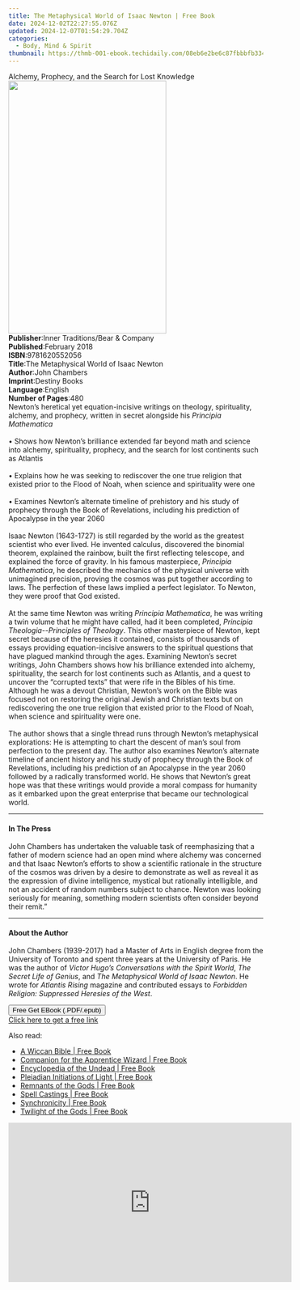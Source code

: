 ```yaml
---
title: The Metaphysical World of Isaac Newton | Free Book
date: 2024-12-02T22:27:55.076Z
updated: 2024-12-07T01:54:29.704Z
categories:
  - Body, Mind & Spirit
thumbnail: https://thmb-001-ebook.techidaily.com/08eb6e2be6c87fbbbfb334998fdad4cb373d4effac7da5b5939b03e0901faba4.jpg
---
```

<main id="book-container">
  <div class="flex flex-col">
    <div class="book-brief flex-1 py-6 px-4 sm:p-6 md:py-10 md:px-8">
      <!-- brief-->
      <div class="book-brief-main">
        Alchemy, Prophecy, and the Search for Lost Knowledge
      </div>
    </div>
    <div
      class="book-meta-info flex-1 grid gap-4 col-start-1 col-end-3 row-start-1 sm:mb-6 sm:grid-cols-4 lg:gap-6 lg:col-start-2 lg:row-end-6 lg:row-span-6 lg:mb-0"
    >
      <div
        class="book-meta-info-left place-content-center mt-4 p-4 text-sm leading-6 col-start-2 col-span-2 dark:text-slate-400"
      >
        <img
          class="w-full h-500 object-cover rounded-lg sm:h-255 sm:col-span-2 lg:col-span-full"
          src="https://img-001-ebook.techidaily.com/3aaf9c768c8bd0c45722dae71255c48d6ead18433fd50b2d6d49dd39067267a7.jpg"
          alt=""
          width="312"
          height="500"
        />
      </div>
      <div
        class="book-meta-info-right mt-2 col-start-1 row-start-2 col-span-3 self-center"
      >
        <!-- meta data  -->
        <div class="flex flex-col px-4 md:px-8">
          <div class="flex-1">
            <strong>Publisher</strong>:<span class="px-2"
              >Inner Traditions/Bear &amp; Company</span
            >
          </div>
          <div class="flex-1">
            <strong>Published</strong>:<span class="px-2">February 2018</span>
          </div>
          <div class="flex-1">
            <strong>ISBN</strong>:<span class="px-2">9781620552056</span>
          </div>
          <div class="flex-1">
            <strong>Title</strong>:<span class="px-2"
              >The Metaphysical World of Isaac Newton</span
            >
          </div>
          <div class="flex-1">
            <strong>Author</strong>:<span class="px-2">John Chambers</span>
          </div>
          <div class="flex-1">
            <strong>Imprint</strong>:<span class="px-2">Destiny Books</span>
          </div>
          <div class="flex-1">
            <strong>Language</strong>:<span class="px-2">English</span>
          </div>
          <div class="flex-1">
            <strong>Number of Pages</strong>:<span class="px-2">480</span>
          </div>
        </div>
      </div>
    </div>
    <div class="book-description flex-1 py-6 px-4 sm:p-6 md:py-10 md:px-8">
      <div class="book-description-main">
        <div accordion-content="" id="description">
          Newton’s heretical yet equation-incisive writings on theology,
          spirituality, alchemy, and prophecy, written in secret alongside his
          <i>Principia Mathematica</i> <br /><br />• Shows how Newton’s
          brilliance extended far beyond math and science into alchemy,
          spirituality, prophecy, and the search for lost continents such as
          Atlantis <br /><br />• Explains how he was seeking to rediscover the
          one true religion that existed prior to the Flood of Noah, when
          science and spirituality were one <br /><br />• Examines Newton’s
          alternate timeline of prehistory and his study of prophecy through the
          Book of Revelations, including his prediction of Apocalypse in the
          year 2060 <br /><br />Isaac Newton (1643-1727) is still regarded by
          the world as the greatest scientist who ever lived. He invented
          calculus, discovered the binomial theorem, explained the rainbow,
          built the first reflecting telescope, and explained the force of
          gravity. In his famous masterpiece, <i>Principia Mathematica</i>, he
          described the mechanics of the physical universe with unimagined
          precision, proving the cosmos was put together according to laws. The
          perfection of these laws implied a perfect legislator. To Newton, they
          were proof that God existed. <br /><br />At the same time Newton was
          writing <i>Principia Mathematica</i>, he was writing a twin volume
          that he might have called, had it been completed,
          <i>Principia Theologia</i>--<i>Principles of Theology</i>. This other
          masterpiece of Newton, kept secret because of the heresies it
          contained, consists of thousands of essays providing equation-incisive
          answers to the spiritual questions that have plagued mankind through
          the ages. Examining Newton’s secret writings, John Chambers shows how
          his brilliance extended into alchemy, spirituality, the search for
          lost continents such as Atlantis, and a quest to uncover the
          “corrupted texts” that were rife in the Bibles of his time. Although
          he was a devout Christian, Newton’s work on the Bible was focused not
          on restoring the original Jewish and Christian texts but on
          rediscovering the one true religion that existed prior to the Flood of
          Noah, when science and spirituality were one. <br /><br />The author
          shows that a single thread runs through Newton’s metaphysical
          explorations: He is attempting to chart the descent of man’s soul from
          perfection to the present day. The author also examines Newton’s
          alternate timeline of ancient history and his study of prophecy
          through the Book of Revelations, including his prediction of an
          Apocalypse in the year 2060 followed by a radically transformed world.
          He shows that Newton’s great hope was that these writings would
          provide a moral compass for humanity as it embarked upon the great
          enterprise that became our technological world.
        </div>
        <div class="accordion-fader"></div>
      </div>
    </div>
    <div class="book-excerpts flex-1 py-6 px-4 sm:p-6 md:py-10 md:px-8">
      <!-- excerpts-->
      <div class="book-excerpts-main">
        <hr />
        <h4 class="placeholder placeholder-heading">
          <span>In The Press</span>
        </h4>
        <p>
          John Chambers has undertaken the valuable task of reemphasizing that a
          father of modern science had an open mind where alchemy was concerned
          and that Isaac Newton’s efforts to show a scientific rationale in the
          structure of the cosmos was driven by a desire to demonstrate as well
          as reveal it as the expression of divine intelligence, mystical but
          rationally intelligible, and not an accident of random numbers subject
          to chance. Newton was looking seriously for meaning, something modern
          scientists often consider beyond their remit.”
        </p>
      </div>
    </div>
    <div class="book-about-author flex-1 py-6 px-4 sm:p-6 md:py-10 md:px-8">
      <!-- about author-->
      <div class="book-main-author-main">
        <hr />
        <h4 class="placeholder placeholder-heading">
          <span>About the Author</span>
        </h4>
        <p>
          John Chambers (1939-2017) had a Master of Arts in English degree from
          the University of Toronto and spent three years at the University of
          Paris. He was the author of
          <i>Victor Hugo’s Conversations with the Spirit World</i>,
          <i>The Secret Life of Genius</i>, and
          <i>The Metaphysical World of Isaac Newton</i>. He wrote for
          <i>Atlantis Rising</i> magazine and contributed essays to
          <i>Forbidden Religion: Suppressed Heresies of the West</i>.
        </p>
      </div>
    </div>
    <div class="book-free-get flex-1 py-6 px-4 sm:p-6 md:py-10 md:px-8">
      <button
        id="btn-free-get"
        class="bg-blue-500 hover:bg-blue-700 text-white font-bold py-2 px-4 rounded"
      >
        Free Get EBook (.PDF/.epub)
      </button>
      <div id="countdown-display" class="px-2 text-lg mt-2"></div>
      <a
        id="free-link"
        class="hidden bg-blue-500 hover:bg-blue-700 text-white font-bold py-2 px-4 rounded"
        href="https://www.ebooks.com/en-us/book/95782759/the-metaphysical-world-of-isaac-newton/john-chambers/"
        target="_blank"
        >Click here to get a free link</a
      >
    </div>
    <script>
      let countdownTime = 0;
      let countdownInterval = null;
      document
        .getElementById('btn-free-get')
        .addEventListener('click', startCountdown);
      function startCountdown() {
        countdownTime = new Date().getTime() + 60000 * 3;
        countdownInterval = setInterval(updateCountdown, 1000);
        document.getElementById('btn-free-get').disabled = true;
        document
          .getElementById('btn-free-get')
          .classList.add('bg-gray-500', 'cursor-not-allowed');
      }
      function updateCountdown() {
        let currentTime = new Date().getTime();
        let timeLeft = countdownTime - currentTime;
        let secondsLeft = Math.floor(timeLeft / 1000);
        document.getElementById('countdown-display').innerHTML =
          `Remaining time: ${secondsLeft} seconds.`;
        if (secondsLeft <= 0) {
          clearInterval(countdownInterval);
          document.getElementById('btn-free-get').classList.add('hidden');
          document.getElementById('free-link').classList.remove('hidden');
          document.getElementById('countdown-display').innerHTML = '';
        }
      }
    </script>
  </div>
</main>

<ins class="adsbygoogle"
      style="display:block"
      data-ad-client="ca-pub-7571918770474297"
      data-ad-slot="8358498916"
      data-ad-format="auto"
      data-full-width-responsive="true"></ins>
    

<span class="atpl-alsoreadstyle">Also read:</span>
<div><ul>
<li><a href="https://novels-ebooks.techidaily.com/138621176-9781601639288-a-wiccan-bible/"><u>A Wiccan Bible | Free Book</u></a></li>
<li><a href="https://novels-ebooks.techidaily.com/138621180-9781601639905-companion-for-the-apprentice-wizard/"><u>Companion for the Apprentice Wizard | Free Book</u></a></li>
<li><a href="https://novels-ebooks.techidaily.com/138621189-9781601637154-encyclopedia-of-the-undead/"><u>Encyclopedia of the Undead | Free Book</u></a></li>
<li><a href="https://novels-ebooks.techidaily.com/138621174-9781601637383-pleiadian-initiations-of-light/"><u>Pleiadian Initiations of Light | Free Book</u></a></li>
<li><a href="https://novels-ebooks.techidaily.com/138621167-9781601635105-remnants-of-the-gods/"><u>Remnants of the Gods | Free Book</u></a></li>
<li><a href="https://novels-ebooks.techidaily.com/138621193-9781601635907-spell-castings/"><u>Spell Castings | Free Book</u></a></li>
<li><a href="https://novels-ebooks.techidaily.com/138621185-9781601636430-synchronicity/"><u>Synchronicity | Free Book</u></a></li>
<li><a href="https://novels-ebooks.techidaily.com/138621190-9781601636867-twilight-of-the-gods/"><u>Twilight of the Gods | Free Book</u></a></li>
</ul></div>

<!-- affiliate ads begin -->
<iframe width="560" height="315" src="https://www.youtube.com/embed/HSFNIAYChbA?si=4TIlsUrYmY5vP2il" title="YouTube video player" frameborder="0" allow="accelerometer; autoplay; clipboard-write; encrypted-media; gyroscope; picture-in-picture; web-share" referrerpolicy="strict-origin-when-cross-origin" allowfullscreen></iframe>
<!-- affiliate ads end -->

